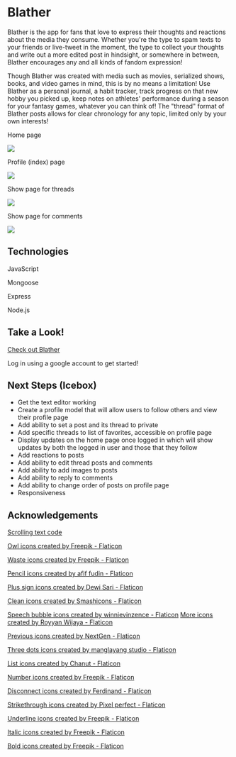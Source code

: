 # Blather

Blather is the app for fans that love to express their thoughts and reactions about the media they consume. Whether you're the type to spam texts to your friends or live-tweet in the moment, the type to collect your thoughts and write out a more edited post in hindsight, or somewhere in between, Blather encourages any and all kinds of fandom expression! 

Though Blather was created with media such as movies, serialized shows, books, and video games in mind, this is by no means a limitation! Use Blather as a personal journal, a habit tracker, track progress on that new hobby you picked up, keep notes on athletes' performance during a season for your fantasy games, whatever you can think of! The "thread" format of Blather posts allows for clear chronology for any topic, limited only by your own interests! 

Home page

<img src="https://i.imgur.com/jeUTTCD.png">

Profile (index) page

<img src="https://i.imgur.com/hbHBUtQ.png">

Show page for threads

<img src="https://i.imgur.com/Mfat1sw.png">

Show page for comments

<img src="https://i.imgur.com/3QSV6ES.png">

## Technologies

JavaScript

Mongoose

Express

Node.js

## Take a Look!

<a href="https://blather.herokuapp.com/">Check out Blather</a>

Log in using a google account to get started!

## Next Steps (Icebox)

<ul>
	<li>Get the text editor working</li>
	<li>Create a profile model that will allow users to follow others and view their profile page</li>
	<li>Add ability to set a post and its thread to private</li>
	<li>Add specific threads to list of favorites, accessible on profile page</li>
	<li>Display updates on the home page once logged in which will show updates by both the logged in user and those that they follow</li>
	<li>Add reactions to posts</li>
	<li>Add ability to edit thread posts and comments</li>
	<li>Add ability to add images to posts</li>
	<li>Add ability to reply to comments</li>
	<li>Add ability to change order of posts on profile page</li>
	<li>Responsiveness</li>
</ul>

## Acknowledgements

 <a href="https://codepen.io/Murtaxa/pen/egrRbN">Scrolling text code</a>

<a href="https://www.flaticon.com/free-icons/owl" title="owl icons">Owl icons created by Freepik - Flaticon</a>

<a href="https://www.flaticon.com/free-icons/waste" title="waste icons">Waste icons created by Freepik - Flaticon</a>

<a href="https://www.flaticon.com/free-icons/pencil" title="pencil icons">Pencil icons created by afif fudin - Flaticon</a>

<a href="https://www.flaticon.com/free-icons/plus-sign" title="plus sign icons">Plus sign icons created by Dewi Sari - Flaticon</a>

<a href="https://www.flaticon.com/free-icons/clean" title="clean icons">Clean icons created by Smashicons - Flaticon</a>

<a href="https://www.flaticon.com/free-icons/speech-bubble" title="speech bubble icons">Speech bubble icons created by winnievinzence - Flaticon</a>
<a href="https://www.flaticon.com/free-icons/more" title="more icons">More icons created by Royyan Wijaya - Flaticon</a>

<a href="https://www.flaticon.com/free-icons/previous" title="previous icons">Previous icons created by NextGen - Flaticon</a>

<a href="https://www.flaticon.com/free-icons/three-dots" title="three dots icons">Three dots icons created by manglayang studio - Flaticon</a>

<a href="https://www.flaticon.com/free-icons/list" title="list icons">List icons created by Chanut - Flaticon</a>

<a href="https://www.flaticon.com/free-icons/number" title="number icons">Number icons created by Freepik - Flaticon</a>

<a href="https://www.flaticon.com/free-icons/disconnect" title="disconnect icons">Disconnect icons created by Ferdinand - Flaticon</a>

<a href="https://www.flaticon.com/free-icons/strikethrough" title="strikethrough icons">Strikethrough icons created by Pixel perfect - Flaticon</a>

<a href="https://www.flaticon.com/free-icons/underline" title="underline icons">Underline icons created by Freepik - Flaticon</a>

<a href="https://www.flaticon.com/free-icons/italic" title="italic icons">Italic icons created by Freepik - Flaticon</a>

<a href="https://www.flaticon.com/free-icons/bold" title="bold icons">Bold icons created by Freepik - Flaticon</a>
